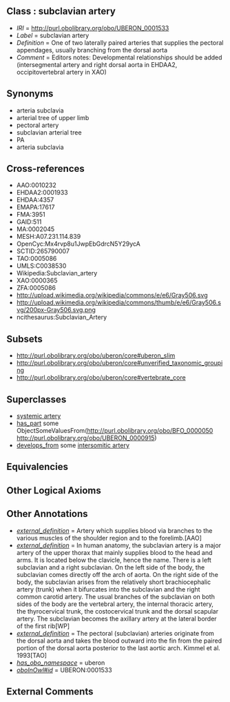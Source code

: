 
## Class : subclavian artery

 * *IRI* = http://purl.obolibrary.org/obo/UBERON_0001533
 * *Label* = subclavian artery
 * *Definition* = One of two laterally paired arteries that supplies the pectoral appendages, usually branching from the dorsal aorta
 * *Comment* = Editors notes: Developmental relationships should be added (intersegmental artery and right dorsal aorta in EHDAA2, occipitovertebral artery in XAO)

## Synonyms

 * arteria subclavia
 * arterial tree of upper limb
 * pectoral artery
 * subclavian arterial tree
 * PA
 * arteria subclavia

## Cross-references

 * AAO:0010232
 * EHDAA2:0001933
 * EHDAA:4357
 * EMAPA:17617
 * FMA:3951
 * GAID:511
 * MA:0002045
 * MESH:A07.231.114.839
 * OpenCyc:Mx4rvp8u1JwpEbGdrcN5Y29ycA
 * SCTID:265790007
 * TAO:0005086
 * UMLS:C0038530
 * Wikipedia:Subclavian_artery
 * XAO:0000365
 * ZFA:0005086
 * http://upload.wikimedia.org/wikipedia/commons/e/e6/Gray506.svg
 * http://upload.wikimedia.org/wikipedia/commons/thumb/e/e6/Gray506.svg/200px-Gray506.svg.png
 * ncithesaurus:Subclavian_Artery

## Subsets

 * http://purl.obolibrary.org/obo/uberon/core#uberon_slim
 * http://purl.obolibrary.org/obo/uberon/core#unverified_taxonomic_grouping
 * http://purl.obolibrary.org/obo/uberon/core#vertebrate_core

## Superclasses

 * [systemic artery](../../UBERON/73/UBERON_0004573.md)
 * [has_part](../../BFO/51/BFO_0000051.md) some ObjectSomeValuesFrom(<http://purl.obolibrary.org/obo/BFO_0000050> <http://purl.obolibrary.org/obo/UBERON_0000915>)
 * [develops_from](../../RO/02/RO_0002202.md) some [intersomitic artery](../../UBERON/57/UBERON_0002457.md)

## Equivalencies


## Other Logical Axioms


## Other Annotations

 * *[external_definition](../../UBPROP/01/UBPROP_0000001.md)* = Artery which supplies blood via branches to the various muscles of the shoulder region and to the forelimb.[AAO]
 * *[external_definition](../../UBPROP/01/UBPROP_0000001.md)* = In human anatomy, the subclavian artery is a major artery of the upper thorax that mainly supplies blood to the head and arms. It is located below the clavicle, hence the name. There is a left subclavian and a right subclavian. On the left side of the body, the subclavian comes directly off the arch of aorta. On the right side of the body, the subclavian arises from the relatively short brachiocephalic artery (trunk) when it bifurcates into the subclavian and the right common carotid artery. The usual branches of the subclavian on both sides of the body are the vertebral artery, the internal thoracic artery, the thyrocervical trunk, the costocervical trunk and the dorsal scapular artery. The subclavian becomes the axillary artery at the lateral border of the first rib[WP]
 * *[external_definition](../../UBPROP/01/UBPROP_0000001.md)* = The pectoral (subclavian) arteries originate from the dorsal aorta and  takes the blood outward into the fin from the paired portion of the dorsal aorta posterior to the last aortic arch.  Kimmel et al. 1993[TAO]
 * *[has_obo_namespace](../../ce/oboInOwl#hasOBONamespace.md)* = uberon
 * *[oboInOwl#id](../../id/oboInOwl#id.md)* = UBERON:0001533

## External Comments


